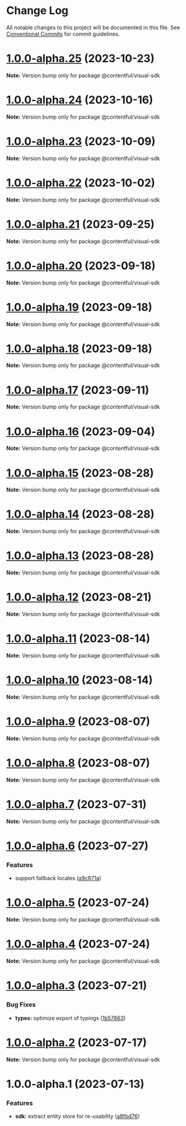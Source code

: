 # Change Log

All notable changes to this project will be documented in this file.
See [Conventional Commits](https://conventionalcommits.org) for commit guidelines.

# [1.0.0-alpha.25](https://github.com/contentful/live-preview/compare/@contentful/visual-sdk@1.0.0-alpha.24...@contentful/visual-sdk@1.0.0-alpha.25) (2023-10-23)

**Note:** Version bump only for package @contentful/visual-sdk





# [1.0.0-alpha.24](https://github.com/contentful/live-preview/compare/@contentful/visual-sdk@1.0.0-alpha.23...@contentful/visual-sdk@1.0.0-alpha.24) (2023-10-16)

**Note:** Version bump only for package @contentful/visual-sdk





# [1.0.0-alpha.23](https://github.com/contentful/live-preview/compare/@contentful/visual-sdk@1.0.0-alpha.22...@contentful/visual-sdk@1.0.0-alpha.23) (2023-10-09)

**Note:** Version bump only for package @contentful/visual-sdk





# [1.0.0-alpha.22](https://github.com/contentful/live-preview/compare/@contentful/visual-sdk@1.0.0-alpha.21...@contentful/visual-sdk@1.0.0-alpha.22) (2023-10-02)

**Note:** Version bump only for package @contentful/visual-sdk





# [1.0.0-alpha.21](https://github.com/contentful/live-preview/compare/@contentful/visual-sdk@1.0.0-alpha.20...@contentful/visual-sdk@1.0.0-alpha.21) (2023-09-25)

**Note:** Version bump only for package @contentful/visual-sdk





# [1.0.0-alpha.20](https://github.com/contentful/live-preview/compare/@contentful/visual-sdk@1.0.0-alpha.19...@contentful/visual-sdk@1.0.0-alpha.20) (2023-09-18)

**Note:** Version bump only for package @contentful/visual-sdk





# [1.0.0-alpha.19](https://github.com/contentful/live-preview/compare/@contentful/visual-sdk@1.0.0-alpha.18...@contentful/visual-sdk@1.0.0-alpha.19) (2023-09-18)

**Note:** Version bump only for package @contentful/visual-sdk





# [1.0.0-alpha.18](https://github.com/contentful/live-preview/compare/@contentful/visual-sdk@1.0.0-alpha.17...@contentful/visual-sdk@1.0.0-alpha.18) (2023-09-18)

**Note:** Version bump only for package @contentful/visual-sdk





# [1.0.0-alpha.17](https://github.com/contentful/live-preview/compare/@contentful/visual-sdk@1.0.0-alpha.16...@contentful/visual-sdk@1.0.0-alpha.17) (2023-09-11)

**Note:** Version bump only for package @contentful/visual-sdk





# [1.0.0-alpha.16](https://github.com/contentful/live-preview/compare/@contentful/visual-sdk@1.0.0-alpha.15...@contentful/visual-sdk@1.0.0-alpha.16) (2023-09-04)

**Note:** Version bump only for package @contentful/visual-sdk





# [1.0.0-alpha.15](https://github.com/contentful/live-preview/compare/@contentful/visual-sdk@1.0.0-alpha.14...@contentful/visual-sdk@1.0.0-alpha.15) (2023-08-28)

**Note:** Version bump only for package @contentful/visual-sdk





# [1.0.0-alpha.14](https://github.com/contentful/live-preview/compare/@contentful/visual-sdk@1.0.0-alpha.13...@contentful/visual-sdk@1.0.0-alpha.14) (2023-08-28)

**Note:** Version bump only for package @contentful/visual-sdk





# [1.0.0-alpha.13](https://github.com/contentful/live-preview/compare/@contentful/visual-sdk@1.0.0-alpha.12...@contentful/visual-sdk@1.0.0-alpha.13) (2023-08-28)

**Note:** Version bump only for package @contentful/visual-sdk





# [1.0.0-alpha.12](https://github.com/contentful/live-preview/compare/@contentful/visual-sdk@1.0.0-alpha.11...@contentful/visual-sdk@1.0.0-alpha.12) (2023-08-21)

**Note:** Version bump only for package @contentful/visual-sdk





# [1.0.0-alpha.11](https://github.com/contentful/live-preview/compare/@contentful/visual-sdk@1.0.0-alpha.10...@contentful/visual-sdk@1.0.0-alpha.11) (2023-08-14)

**Note:** Version bump only for package @contentful/visual-sdk





# [1.0.0-alpha.10](https://github.com/contentful/live-preview/compare/@contentful/visual-sdk@1.0.0-alpha.9...@contentful/visual-sdk@1.0.0-alpha.10) (2023-08-14)

**Note:** Version bump only for package @contentful/visual-sdk





# [1.0.0-alpha.9](https://github.com/contentful/live-preview/compare/@contentful/visual-sdk@1.0.0-alpha.8...@contentful/visual-sdk@1.0.0-alpha.9) (2023-08-07)

**Note:** Version bump only for package @contentful/visual-sdk





# [1.0.0-alpha.8](https://github.com/contentful/live-preview/compare/@contentful/visual-sdk@1.0.0-alpha.7...@contentful/visual-sdk@1.0.0-alpha.8) (2023-08-07)

**Note:** Version bump only for package @contentful/visual-sdk





# [1.0.0-alpha.7](https://github.com/contentful/live-preview/compare/@contentful/visual-sdk@1.0.0-alpha.6...@contentful/visual-sdk@1.0.0-alpha.7) (2023-07-31)

**Note:** Version bump only for package @contentful/visual-sdk





# [1.0.0-alpha.6](https://github.com/contentful/live-preview/compare/@contentful/visual-sdk@1.0.0-alpha.5...@contentful/visual-sdk@1.0.0-alpha.6) (2023-07-27)


### Features

* support fallback locales ([a9c871a](https://github.com/contentful/live-preview/commit/a9c871a8ad5f2a2fbd8d213cbc84a63774944865))





# [1.0.0-alpha.5](https://github.com/contentful/live-preview/compare/@contentful/visual-sdk@1.0.0-alpha.4...@contentful/visual-sdk@1.0.0-alpha.5) (2023-07-24)

**Note:** Version bump only for package @contentful/visual-sdk





# [1.0.0-alpha.4](https://github.com/contentful/live-preview/compare/@contentful/visual-sdk@1.0.0-alpha.3...@contentful/visual-sdk@1.0.0-alpha.4) (2023-07-24)

**Note:** Version bump only for package @contentful/visual-sdk





# [1.0.0-alpha.3](https://github.com/contentful/live-preview/compare/@contentful/visual-sdk@1.0.0-alpha.2...@contentful/visual-sdk@1.0.0-alpha.3) (2023-07-21)


### Bug Fixes

* **types:** optimize export of typings ([1b57863](https://github.com/contentful/live-preview/commit/1b578639ad91683e32871af1e48d619e47db0eb2))





# [1.0.0-alpha.2](https://github.com/contentful/live-preview/compare/@contentful/visual-sdk@1.0.0-alpha.1...@contentful/visual-sdk@1.0.0-alpha.2) (2023-07-17)

**Note:** Version bump only for package @contentful/visual-sdk





# 1.0.0-alpha.1 (2023-07-13)


### Features

* **sdk:** extract entity store for re-usability ([a8fbd76](https://github.com/contentful/live-preview/commit/a8fbd76d982c0a247ca84f51677b3250bc4d3e3c))
